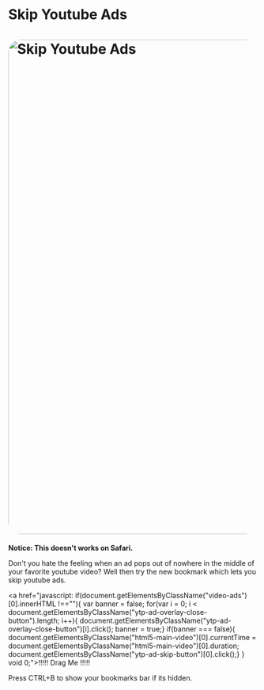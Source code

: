 # Skip Youtube Ads  <br><br><img src="https://cdn.glitch.global/8b6882ba-8f5f-42aa-92fb-9f961d3e6ef3/Untitled(1).jpg?v=1652312139872" alt="Skip Youtube Ads" style="float: center; margin-right: 10px; width: 1000px; border-radius: 25px" />

<strong>Notice: This doesn't works on Safari.</strong>

Don't you hate the feeling when an ad pops out of nowhere in the middle of your favorite youtube video? Well then try the new bookmark which lets you skip youtube ads.

<!--<img src="https://elona.xyz/uploads/images/image_750x415_60bf3d2eb5fe4.jpg" alt="img" style="float: center; margin-right: 10px; width: 1000px; border-radius: 25px" />-->

<a href="javascript: 
if(document.getElementsByClassName("video-ads")[0].innerHTML !==""){ 
var banner = false; 
for(var i = 0; i < document.getElementsByClassName("ytp-ad-overlay-close-button").length; i++){ document.getElementsByClassName("ytp-ad-overlay-close-button")[i].click(); banner = true;} 
if(banner === false){ document.getElementsByClassName("html5-main-video")[0].currentTime = document.getElementsByClassName("html5-main-video")[0].duration; document.getElementsByClassName("ytp-ad-skip-button")[0].click();} 
}
void 0;">!!!!! Drag Me !!!!!</a>

Press CTRL+B to show your bookmarks bar if its hidden.